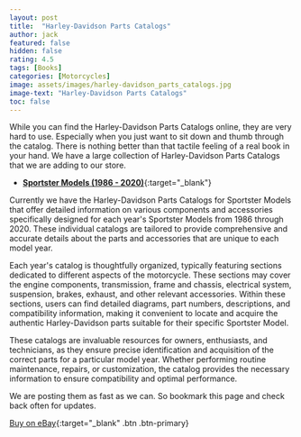 ```yaml
---
layout: post
title:  "Harley-Davidson Parts Catalogs"
author: jack
featured: false
hidden: false
rating: 4.5
tags: [Books]
categories: [Motorcycles]
image: assets/images/harley-davidson_parts_catalogs.jpg
image-text: "Harley-Davidson Parts Catalogs"
toc: false
---
```


While you can find the Harley-Davidson Parts Catalogs online, they are very hard to use. Especially when you just want to sit down and thumb through the catalog. There is nothing better than that tactile feeling of a real book in your hand.
We have a large collection of Harley-Davidson Parts Catalogs that we are adding to our store.

* [__Sportster Models (1986 - 2020)__](https://ebay.us/8scz2W){:target="_blank"}

Currently we have the Harley-Davidson Parts Catalogs for Sportster Models that offer detailed information on various components and accessories specifically designed for each year's Sportster Models from 1986 through 2020. These individual catalogs are tailored to provide comprehensive and accurate details about the parts and accessories that are unique to each model year.

Each year's catalog is thoughtfully organized, typically featuring sections dedicated to different aspects of the motorcycle. These sections may cover the engine components, transmission, frame and chassis, electrical system, suspension, brakes, exhaust, and other relevant accessories. Within these sections, users can find detailed diagrams, part numbers, descriptions, and compatibility information, making it convenient to locate and acquire the authentic Harley-Davidson parts suitable for their specific Sportster Model.

These catalogs are invaluable resources for owners, enthusiasts, and technicians, as they ensure precise identification and acquisition of the correct parts for a particular model year. Whether performing routine maintenance, repairs, or customization, the catalog provides the necessary information to ensure compatibility and optimal performance.

We are posting them as fast as we can. So bookmark this page and check back often for updates.

[Buy on eBay](https://ebay.us/8scz2W){:target="_blank" .btn .btn-primary}
